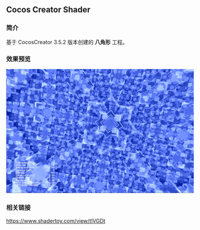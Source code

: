 ## Cocos Creator Shader

### 简介
基于 CocosCreator 3.5.2 版本创建的 **八角形** 工程。

### 效果预览
![image](../../../gif/202208/2022080801.gif)

### 相关链接
https://www.shadertoy.com/view/tlVGDt